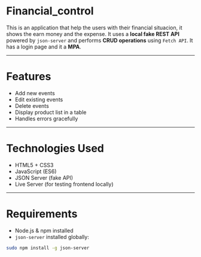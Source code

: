 # Financial_control
This is an application that help the users with their financial situacion, it shows the earn money and the expense.
It uses a **local fake REST API** powered by `json-server` and performs **CRUD operations** using `Fetch API`. It has a login page and it a **MPA**.

---

# Features

- Add new events
- Edit existing events
- Delete events
- Display product list in a table
- Handles errors gracefully

---

# Technologies Used

- HTML5 + CSS3
- JavaScript (ES6)
- JSON Server (fake API)
- Live Server (for testing frontend locally)

---

# Requirements

- Node.js & npm installed  
- `json-server` installed globally:
```bash
sudo npm install -g json-server

